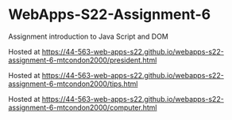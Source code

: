 # WebApps-S22-Assignment-6
Assignment introduction to Java Script and DOM

Hosted at  https://44-563-web-apps-s22.github.io/webapps-s22-assignment-6-mtcondon2000/president.html

Hosted at  https://44-563-web-apps-s22.github.io/webapps-s22-assignment-6-mtcondon2000/tips.html

Hosted at  https://44-563-web-apps-s22.github.io/webapps-s22-assignment-6-mtcondon2000/computer.html
